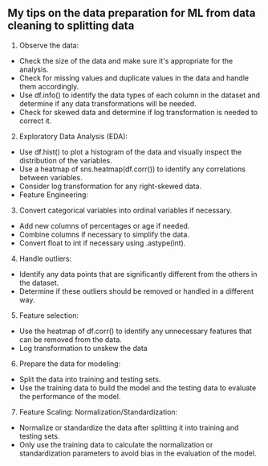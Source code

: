 ## My tips on the data preparation for ML from data cleaning to splitting data

1. Observe the data:
  - Check the size of the data and make sure it's appropriate for the analysis.
  - Check for missing values and duplicate values in the data and handle them accordingly.
  - Use df.info() to identify the data types of each column in the dataset and determine if any data transformations will be needed.
  - Check for skewed data and determine if log transformation is needed to correct it.

2. Exploratory Data Analysis (EDA):
  - Use df.hist() to plot a histogram of the data and visually inspect the distribution of the variables.
  - Use a heatmap of sns.heatmap(df.corr()) to identify any correlations between variables.
  - Consider log transformation for any right-skewed data.
  - Feature Engineering:

3. Convert categorical variables into ordinal variables if necessary.
  - Add new columns of percentages or age if needed.
  - Combine columns if necessary to simplify the data.
  - Convert float to int if necessary using .astype(int).

4. Handle outliers:
  - Identify any data points that are significantly different from the others in the dataset.
  - Determine if these outliers should be removed or handled in a different way.

5. Feature selection:
  - Use the heatmap of df.corr() to identify any unnecessary features that can be removed from the data.
  - Log transformation to unskew the data
  
6. Prepare the data for modeling:
  - Split the data into training and testing sets.
  - Use the training data to build the model and the testing data to evaluate the performance of the model.
 
7. Feature Scaling: Normalization/Standardization:
  - Normalize or standardize the data after splitting it into training and testing sets.
  - Only use the training data to calculate the normalization or standardization parameters to avoid bias in the evaluation of the model.

